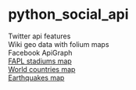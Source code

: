 # python_social_api
Twitter api features <br/>
Wiki geo data with folium maps <br/>
Facebook ApiGraph <br/>
[FAPL stadiums map](https://github.com/IliaLiash/python_social_api/blob/main/wiki/FAPL%20stadiums.html)<br/>
[World countries map](https://github.com/IliaLiash/python_social_api/blob/main/wiki/wiki_countries.html)<br/>
[Earthquakes map](https://github.com/IliaLiash/python_social_api/blob/main/wiki/Eartquakes.html)<br/>
